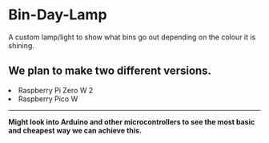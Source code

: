 # Bin-Day-Lamp
A custom lamp/light to show what bins go out depending on the colour it is shining. 
<h2>
  We plan to make two different versions.
</h2>
<li>Raspberry Pi Zero W 2</li>
<li>Raspberry Pico W</li>
<hr>
</hr>
<b>Might look into Arduino and other microcontrollers to see the most basic and cheapest way we can achieve this.</b>

